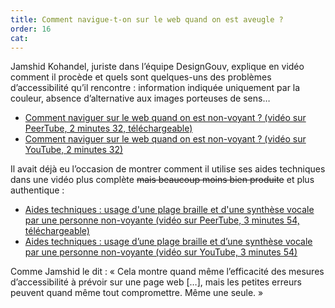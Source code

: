 ```yaml
---
title: Comment navigue-t-on sur le web quand on est aveugle ?
order: 16
cat: 
---
```

Jamshid Kohandel, juriste dans l’équipe DesignGouv, explique en vidéo comment il procède et quels sont quelques-uns des problèmes d’accessibilité qu’il rencontre&nbsp;: information indiquée uniquement par la couleur, absence d’alternative aux images porteuses de sens…

- [Comment naviguer sur le web quand on est non-voyant&nbsp;? (vidéo sur PeerTube, 2 minutes 32, téléchargeable)](https://tube.numerique.gouv.fr/w/6cFktX9vPBS7UVkrxWQDZo)
- [Comment naviguer sur le web quand on est non-voyant&nbsp;? (vidéo sur YouTube, 2 minutes 32)](https://youtu.be/0ani4NkrRe4?feature=shared)

Il avait déjà eu l’occasion de montrer comment il utilise ses aides techniques dans une vidéo plus complète ~~mais beaucoup moins bien produite~~ et plus authentique&nbsp;:

- [Aides techniques&nbsp;: usage d'une plage braille et d'une synthèse vocale par une personne non-voyante (vidéo sur PeerTube, 3 minutes 54, téléchargeable)](https://tube.numerique.gouv.fr/w/s5rnZ2HnmgLkMq9WaVU57v)
- [Aides techniques&nbsp;: usage d’une plage braille et d’une synthèse vocale par une personne non-voyante (vidéo sur YouTube, 3 minutes 54)](https://youtu.be/Y1G4F5Cic1U?feature=shared)

Comme Jamshid le dit : «&nbsp;Cela montre quand même l’efficacité des mesures d’accessibilité à prévoir sur une page web […], mais les petites erreurs peuvent quand même tout compromettre. Même une seule.&nbsp;»
